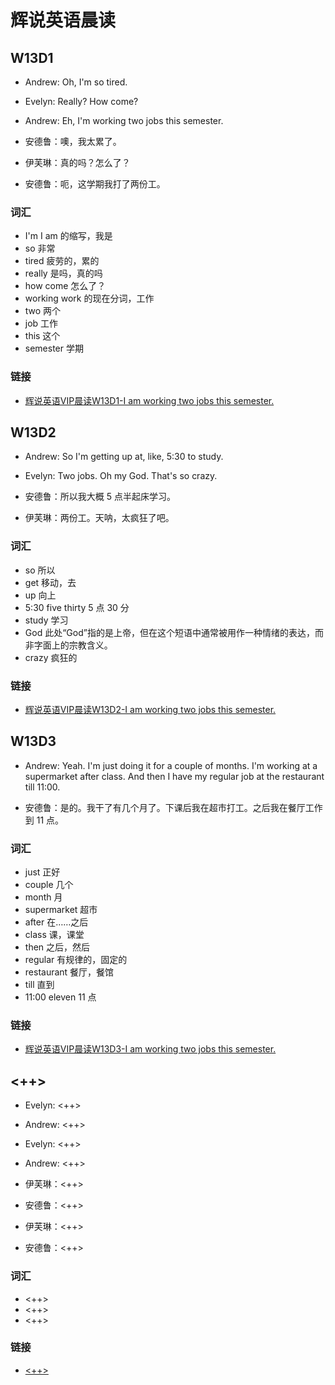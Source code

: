 # 辉说英语晨读

## W13D1

- Andrew: Oh, I'm so tired.
- Evelyn: Really? How come?
- Andrew: Eh, I'm working two jobs this semester.

- 安德鲁：噢，我太累了。
- 伊芙琳：真的吗？怎么了？
- 安德鲁：呃，这学期我打了两份工。

### 词汇

- I'm I am 的缩写，我是
- so 非常
- tired 疲劳的，累的
- really 是吗，真的吗
- how come 怎么了？
- working work 的现在分词，工作
- two 两个
- job 工作
- this 这个
- semester 学期

### 链接

- [辉说英语VIP晨读W13D1-I am working two jobs this semester.](https://mp.weixin.qq.com/s/4N062ovwcl52u_iU5xWmDw)

## W13D2

- Andrew: So I'm getting up at, like, 5:30 to study.
- Evelyn: Two jobs. Oh my God. That's so crazy.

- 安德鲁：所以我大概 5 点半起床学习。
- 伊芙琳：两份工。天呐，太疯狂了吧。

### 词汇

- so 所以
- get 移动，去
- up 向上
- 5:30 five thirty 5 点 30 分
- study 学习
- God 此处“God”指的是上帝，但在这个短语中通常被用作一种情绪的表达，而非字面上的宗教含义。
- crazy 疯狂的

### 链接

- [辉说英语VIP晨读W13D2-I am working two jobs this semester.](https://mp.weixin.qq.com/s/A8v_Zejoii2cViMQNPHAOw)

## W13D3

- Andrew: Yeah. I'm just doing it for a couple of months. I'm working at a supermarket after class. And then I have my regular job at the restaurant till 11:00.

- 安德鲁：是的。我干了有几个月了。下课后我在超市打工。之后我在餐厅工作到 11 点。

### 词汇

- just 正好
- couple 几个
- month 月
- supermarket 超市
- after 在……之后
- class 课，课堂
- then 之后，然后
- regular 有规律的，固定的
- restaurant 餐厅，餐馆
- till 直到
- 11:00 eleven 11 点

### 链接

- [辉说英语VIP晨读W13D3-I am working two jobs this semester.](https://mp.weixin.qq.com/s/XENCk8hiMDyNRRkuacuxPQ)

## <++>

- Evelyn: <++>
- Andrew: <++>
- Evelyn: <++>
- Andrew: <++>

- 伊芙琳：<++>
- 安德鲁：<++>
- 伊芙琳：<++>
- 安德鲁：<++>

### 词汇

- <++>
- <++>
- <++>

### 链接

- [<++>](<++>)

